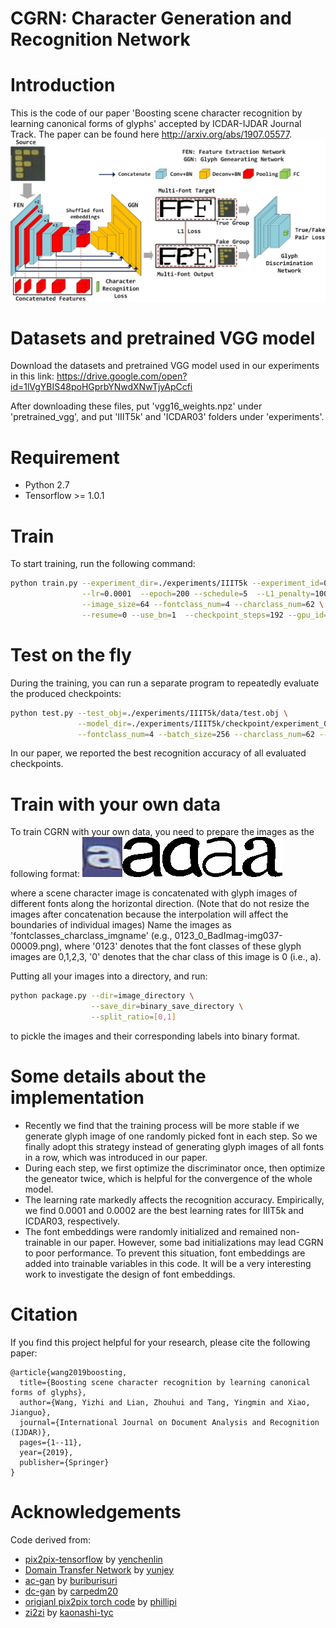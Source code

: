 # CGRN: Character Generation and Recognition Network

# Introduction

This is the code of our paper 'Boosting scene character recognition by learning canonical forms of glyphs' accepted by ICDAR-IJDAR Journal Track. The paper can be found here http://arxiv.org/abs/1907.05577.
![network arch](network_arch.jpg)

# Datasets and pretrained VGG model

Download the datasets and pretrained VGG model used in our experiments in this link: https://drive.google.com/open?id=1lVgYBIS48poHGprbYNwdXNwTjyApCcfi

After downloading these files, put 'vgg16_weights.npz' under 'pretrained_vgg', and put 'IIIT5k' and 'ICDAR03' folders under 'experiments'.

# Requirement
- Python 2.7
- Tensorflow >= 1.0.1

# Train
To start training, run the following command:
```sh
python train.py --experiment_dir=./experiments/IIIT5k --experiment_id=0  --batch_size=128   \
                --lr=0.0001  --epoch=200 --schedule=5  --L1_penalty=100 --Lcont_penalty=100 \
                --image_size=64 --fontclass_num=4 --charclass_num=62 \
                --resume=0 --use_bn=1  --checkpoint_steps=192 --gpu_id=0
```

# Test on the fly
During the training, you can run a separate program to repeatedly evaluate the produced checkpoints:
```sh
python test.py --test_obj=./experiments/IIIT5k/data/test.obj \
               --model_dir=./experiments/IIIT5k/checkpoint/experiment_0_batch_128  \
               --fontclass_num=4 --batch_size=256 --charclass_num=62 --use_bn=1 --gpu_id=1
```
In our paper, we reported the best recognition accuracy of all evaluated checkpoints.

# Train with your own data
To train CGRN with your own data, you need to prepare the images as the following format:
![image sample](training_sample.png)

where a scene character image is concatenated with glyph images of different fonts along the horizontal direction.
(Note that do not resize the images after concatenation because the interpolation will affect the boundaries of individual images)
Name the images as 'fontclasses_charclass_imgname' (e.g., 0123_0_BadImag-img037-00009.png), where '0123' denotes that the font classes of these glyph images are 0,1,2,3, '0' denotes that the char class of this image is 0 (i.e., a).

Putting all your images into a directory, and run:
```sh
python package.py --dir=image_directory \
                  --save_dir=binary_save_directory \
                  --split_ratio=[0,1]
```
to pickle the images and their corresponding labels into binary format.

# Some details about the implementation
- Recently we find that the training process will be more stable if we generate glyph image of one randomly picked font in each step.
So we finally adopt this strategy instead of generating glyph images of all fonts in a row, which was introduced in our paper.
- During each step, we first optimize the discriminator once, then optimize the geneator twice, which is helpful for the convergence of the whole model.
- The learning rate markedly affects the recognition accuracy. Empirically, we find 0.0001 and 0.0002 are the best learning rates for IIIT5k and ICDAR03, respectively.
- The font embeddings were randomly initialized and remained non-trainable in our paper. However, some bad initializations may lead CGRN to poor performance. To prevent this situation, font embeddings are added into trainable variables in this code. It will be a very interesting work to investigate the design of font embeddings.

# Citation

If you find this project helpful for your research, please cite the following paper:
```
@article{wang2019boosting,
  title={Boosting scene character recognition by learning canonical forms of glyphs},
  author={Wang, Yizhi and Lian, Zhouhui and Tang, Yingmin and Xiao, Jianguo},
  journal={International Journal on Document Analysis and Recognition (IJDAR)},
  pages={1--11},
  year={2019},
  publisher={Springer}
}
```
# Acknowledgements
Code derived from:

* [pix2pix-tensorflow](https://github.com/yenchenlin/pix2pix-tensorflow) by [yenchenlin](https://github.com/yenchenlin)
* [Domain Transfer Network](https://github.com/yunjey/domain-transfer-network) by [yunjey](https://github.com/yunjey)
* [ac-gan](https://github.com/buriburisuri/ac-gan) by [buriburisuri](https://github.com/buriburisuri)
* [dc-gan](https://github.com/carpedm20/DCGAN-tensorflow) by [carpedm20](https://github.com/carpedm20)
* [origianl pix2pix torch code](https://github.com/phillipi/pix2pix) by [phillipi](https://github.com/phillipi)
* [zi2zi](https://github.com/kaonashi-tyc/zi2zi/) by [kaonashi-tyc](https://github.com/kaonashi-tyc)